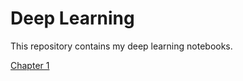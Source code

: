 # Deep Learning

This repository contains my deep learning notebooks. 

[Chapter 1](https://github.com/Rtavakol/Bootcamp/)

 
